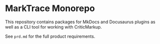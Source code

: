 # MarkTrace Monorepo

This repository contains packages for MkDocs and Docusaurus plugins as well as a CLI tool for working with CriticMarkup.

See `prd.md` for the full product requirements.
